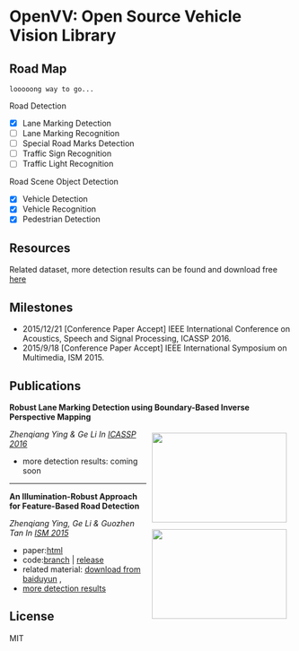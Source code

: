 # OpenVV: Open Source Vehicle Vision Library

## Road Map

    looooong way to go...

Road Detection

- [x] Lane Marking Detection
- [ ] Lane Marking Recognition
- [ ] Special Road Marks Detection
- [ ] Traffic Sign Recognition
- [ ] Traffic Light Recognition

Road Scene Object Detection

- [x] Vehicle Detection
- [x] Vehicle Recognition
- [x] Pedestrian Detection

## Resources

Related dataset, more detection results can be found and download free [here](http://pan.baidu.com/s/1eQ8V2aY#path=%252F%25E9%25A1%25B9%25E7%259B%25AE%25E5%2585%25AC%25E5%25BC%2580%252FOpenVehicleVision)

## Milestones

- 2015/12/21 [Conference Paper Accept] IEEE International Conference on Acoustics, Speech and Signal Processing, ICASSP 2016.
- 2015/9/18  [Conference Paper Accept] IEEE International Symposium on Multimedia, ISM 2015.


## Publications

**Robust Lane Marking Detection using Boundary-Based Inverse Perspective Mapping**

<img src="https://cloud.githubusercontent.com/assets/6234266/12775467/52eb0446-ca89-11e5-9824-b8932c93855b.jpg" align="right" height="160" width="240" hspace="10" vspace="6">
    
*Zhenqiang Ying & Ge Li In [ICASSP 2016](http://www.icassp2016.org/)*

* more detection results: coming soon

---

**An Illumination-Robust Approach for Feature-Based Road Detection**
 
<img src="http://baidut.github.io/publication/documents/ism2015/images/detection-result.jpg" align="right" height="160" width="240" hspace="10" vspace="6">

*Zhenqiang Ying, Ge Li & Guozhen Tan In [ISM 2015](http://www.ieeeism.com/)*

* paper:[html](http://baidut.github.io/publication/documents/ism2015/zqying_ism2015_paper.html)
* code:[branch](https://github.com/baidut/OpenVehicleVision/tree/ISM2015) | [release](https://github.com/baidut/OpenVehicleVision/releases/tag/ism2015) 
* related material: [download from baiduyun](http://pan.baidu.com/s/1eQ8V2aY#path=%252F%25E9%25A1%25B9%25E7%259B%25AE%25E5%2585%25AC%25E5%25BC%2580%252FOpenVehicleVision%252Fism2015) ,
* [more detection results](https://yingzhenqiang.sinaapp.com/file/evaluation.pdf)

## License

MIT
